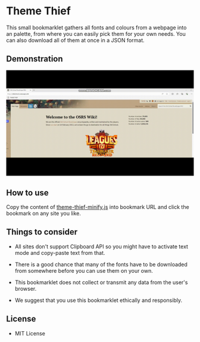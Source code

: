 # Theme Thief

This small bookmarklet gathers all fonts and colours from a webpage into an palette, from where you can easily pick them for your own needs.
You can also download all of them at once in a JSON format.

## Demonstration
![til](./img/theme-thief.gif)

## How to use

Copy the content of [theme-thief-minify.js](theme-thief-minify.js) into bookmark URL and click the bookmark on any site you like.

## Things to consider

- All sites don't support Clipboard API so you might have to activate text mode and copy-paste text from that.

- There is a good chance that many of the fonts have to be downloaded from somewhere before you can use them on your own.

- This bookmarklet does not collect or transmit any data from the user's browser.

- We suggest that you use this bookmarklet ethically and responsibly.

## License

- MIT License